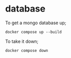 # database

To get a mongo database up;

`docker compose up --build`

To take it down;

`docker compose down`
